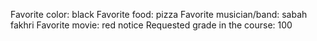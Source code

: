 Favorite color: black 
Favorite food: pizza
Favorite musician/band: sabah fakhri
Favorite movie: red notice
Requested grade in the course: 100
 
